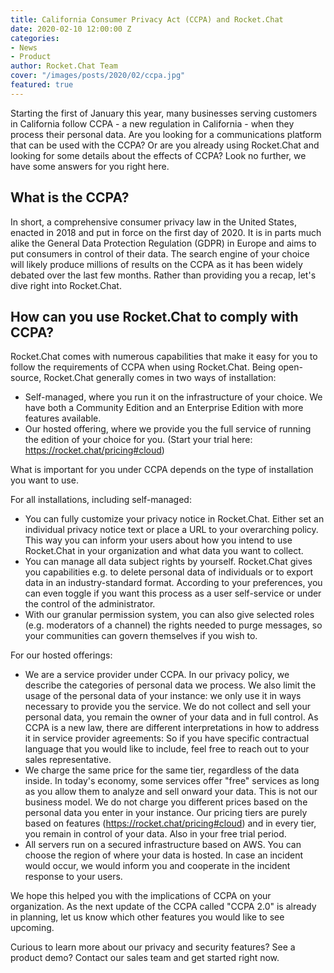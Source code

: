 ```yaml
---
title: California Consumer Privacy Act (CCPA) and Rocket.Chat
date: 2020-02-10 12:00:00 Z
categories:
- News
- Product
author: Rocket.Chat Team
cover: "/images/posts/2020/02/ccpa.jpg"
featured: true
---
```


Starting the first of January this year, many businesses serving customers in California follow CCPA - a new regulation in California - when they process their personal data. Are you looking for a communications platform that can be used with the CCPA? Or are you already using Rocket.Chat and looking for some details about the effects of CCPA? Look no further, we have some answers for you right here.

## What is the CCPA?

In short, a comprehensive consumer privacy law in the United States, enacted in 2018 and put in force on the first day of 2020. It is in parts much alike the General Data Protection Regulation (GDPR) in Europe and aims to put consumers in control of their data. The search engine of your choice will likely produce millions of results on the CCPA as it has been widely debated over the last few months. Rather than providing you a recap, let's dive right into Rocket.Chat.

## How can you use Rocket.Chat to comply with CCPA?

Rocket.Chat comes with numerous capabilities that make it easy for you to follow the requirements of CCPA when using Rocket.Chat. Being open-source, Rocket.Chat generally comes in two ways of installation:

- Self-managed, where you run it on the infrastructure of your choice. We have both a Community Edition and an Enterprise Edition with more features available.
- Our hosted offering, where we provide you the full service of running the edition of your choice for you. (Start your trial here: <https://rocket.chat/pricing#cloud>)

What is important for you under CCPA depends on the type of installation you want to use.

For all installations, including self-managed:

- You can fully customize your privacy notice in Rocket.Chat. Either set an individual privacy notice text or place a URL to your overarching policy. This way you can inform your users about how you intend to use Rocket.Chat in your organization and what data you want to collect.
- You can manage all data subject rights by yourself. Rocket.Chat gives you capabilities e.g. to delete personal data of individuals or to export data in an industry-standard format. According to your preferences, you can even toggle if you want this process as a user self-service or under the control of the administrator.
- With our granular permission system, you can also give selected roles (e.g. moderators of a channel) the rights needed to purge messages, so your communities can govern themselves if you wish to.

For our hosted offerings:

- We are a service provider under CCPA. In our privacy policy, we describe the categories of personal data we process. We also limit the usage of the personal data of your instance: we only use it in ways necessary to provide you the service. We do not collect and sell your personal data, you remain the owner of your data and in full control. As CCPA is a new law, there are different interpretations in how to address it in service provider agreements: So if you have specific contractual language that you would like to include, feel free to reach out to your sales representative.
- We charge the same price for the same tier, regardless of the data inside. In today's economy, some services offer "free" services as long as you allow them to analyze and sell onward your data. This is not our business model. We do not charge you different prices based on the personal data you enter in your instance. Our pricing tiers are purely based on features (https://rocket.chat/pricing#cloud) and in every tier, you remain in control of your data. Also in your free trial period.
- All servers run on a secured infrastructure based on AWS. You can choose the region of where your data is hosted. In case an incident would occur, we would inform you and cooperate in the incident response to your users.

We hope this helped you with the implications of CCPA on your organization. As the next update of the CCPA called "CCPA 2.0" is already in planning, let us know which other features you would like to see upcoming.

Curious to learn more about our privacy and security features? See a product demo? Contact our sales team and get started right now.
